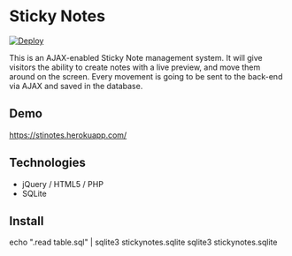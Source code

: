 # Sticky Notes

[![Deploy](https://www.herokucdn.com/deploy/button.png)](https://heroku.com/deploy?template=https://github.com/yui0/StickyNotes)

This is an AJAX-enabled Sticky Note management system. It will give visitors the ability to create notes with a live preview, and move them around on the screen. Every movement is going to be sent to the back-end via AJAX and saved in the database.

## Demo

https://stinotes.herokuapp.com/

## Technologies

- jQuery / HTML5 / PHP
- SQLite

## Install

echo ".read table.sql" | sqlite3 stickynotes.sqlite
sqlite3 stickynotes.sqlite

